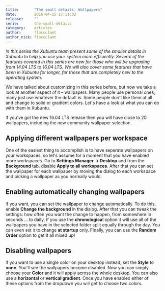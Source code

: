 ```yaml
---
title:       "The small details: Wallpapers"
date:        2016-04-15 17:11:32
release:     ""
serie:       the-small-details
category:    articles
author:      flocculant
author_nick: flocculant
---
```


*In this series the Xubuntu team present some of the smaller details in Xubuntu to help you use your system more efficiently. Several of the features covered in this series are new for those who will be upgrading from 14.04 LTS to 16.04 LTS. We will also cover some features that have been in Xubuntu for longer, for those that are completely new to the operating system.*

We have talked about customizing in this series before, but now we take a look at another aspect of it – wallpapers. Many people use personal ones, many just use whatever the default is. Some people don't like them at all and change to solid or gradient colors. Let's have a look at what you can do with them in Xubuntu.

If you've got the new 16.04 LTS release then you will have close to 20 wallpapers, including the new community wallpaper selection.

Applying different wallpapers per workspace
-------------------------------------------

One of the easiest thing to accomplish is to have seperate wallpapers on your workspaces, so let's assume for a moment that you have enabled more workspaces. Go to **Settings Manager → Desktop** and from the **Background** tab, disable **Apply to all workspaces**. After that you can set the wallpaper for each wallpaper by moving the dialog to each workspace and picking a wallpaper as you normally would.

Enabling automatically changing wallpapers
------------------------------------------

If you want, you can set the wallpaper to change automatically. To do this, enable **Change the background** in the dialog. After that you can tweak the settings: how often you want the change to happen, from somewhere in seconds ... to daily. If you use the **chronological** option it will use all of the wallpapers you have in the selected folder split equally through the day. You can even set it to change **at startup** only. Finally, you can use the **Random Order** option to get it all mixed up!

Disabling wallpapers
--------------------

If you want to use a single color on your desktop instead, set the **Style** to **none**. You'll see the wallpapers become disabled. Now you can simply choose your **Color** and it will apply across the whole desktop. You can also use a **horizontal** or **vertical gradient**. Once you have enabled either of these options from the dropdown you will get to choose two colors.
